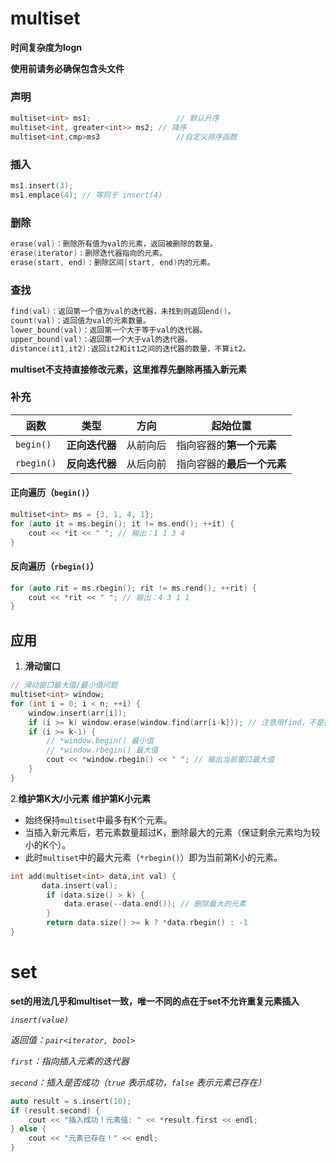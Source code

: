 # multiset
**时间复杂度为logn**

**使用前请务必确保包含<set>头文件**
### 声明
```cpp
multiset<int> ms1;                   // 默认升序
multiset<int, greater<int>> ms2; // 降序
multiset<int,cmp>ms3                 //自定义排序函数
```
### 插入
```cpp
ms1.insert(3);
ms1.emplace(4); // 等同于 insert(4)
```
### 删除
```cpp
erase(val)：删除所有值为val的元素，返回被删除的数量。
erase(iterator)：删除迭代器指向的元素。
erase(start, end)：删除区间[start, end)内的元素。
```
### 查找
```cpp
find(val)：返回第一个值为val的迭代器，未找到则返回end()。
count(val)：返回值为val的元素数量。
lower_bound(val)：返回第一个大于等于val的迭代器。
upper_bound(val)：返回第一个大于val的迭代器。
distance(it1,it2):返回it2和it1之间的迭代器的数量，不算it2。
```
**multiset不支持直接修改元素，这里推荐先删除再插入新元素**

### 补充
| 函数         | 类型                | 方向       | 起始位置                     |
|--------------|---------------------|------------|------------------------------|
| `begin()`    | **正向迭代器**      | 从前向后   | 指向容器的**第一个元素**     |
| `rbegin()`   | **反向迭代器**      | 从后向前   | 指向容器的**最后一个元素**   |
#### **正向遍历（`begin()`）**
```cpp
multiset<int> ms = {3, 1, 4, 1};
for (auto it = ms.begin(); it != ms.end(); ++it) {
    cout << *it << " "; // 输出：1 1 3 4
}
```

#### **反向遍历（`rbegin()`）**
```cpp
for (auto rit = ms.rbegin(); rit != ms.rend(); ++rit) {
    cout << *rit << " "; // 输出：4 3 1 1
}
```

## 应用
1. **滑动窗口**
```cpp
// 滑动窗口最大值/最小值问题
multiset<int> window;
for (int i = 0; i < n; ++i) {
    window.insert(arr[i]);
    if (i >= k) window.erase(window.find(arr[i-k])); // 注意用find，不是直接erase值
    if (i >= k-1) {
        // *window.begin() 最小值
        // *window.rbegin() 最大值
        cout << *window.rbegin() << " "; // 输出当前窗口最大值
    }
}
```
2.**维护第K大/小元素**
**维护第K小元素**  
   - 始终保持`multiset`中最多有K个元素。
   - 当插入新元素后，若元素数量超过K，删除最大的元素（保证剩余元素均为较小的K个）。
   - 此时`multiset`中的最大元素（`*rbegin()`）即为当前第K小的元素。
   ```cpp
 int add(multiset<int> data,int val) {
          data.insert(val);
           if (data.size() > k) {
               data.erase(--data.end()); // 删除最大的元素
           }
           return data.size() >= k ? *data.rbegin() : -1
  }
   ```
# set
**set的用法几乎和multiset一致，唯一不同的点在于set不允许重复元素插入**

*`insert(value)`*

*返回值：`pair<iterator, bool>`*

*`first`：指向插入元素的迭代器*

*`second`：插入是否成功（`true` 表示成功，`false` 表示元素已存在）*

```cpp
auto result = s.insert(10);
if (result.second) {
    cout << "插入成功！元素值: " << *result.first << endl;
} else {
    cout << "元素已存在！" << endl;
}
```
